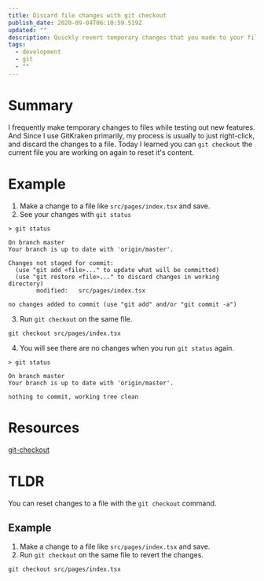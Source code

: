 ```yaml
---
title: Discard file changes with git checkout
publish_date: 2020-09-04T06:10:59.519Z
updated: ""
description: Quickly revert temporary changes that you made to your files.
tags:
  - development
  - git
  - ""
---
```

# Summary

I frequently make temporary changes to files while testing out new features. And Since I use GitKraken primarily, my process is usually to just right-click, and discard the changes to a file. Today I learned you can `git checkout` the current file you are working on again to reset it's content.

# Example
1. Make a change to a file like `src/pages/index.tsx` and save.
2. See your changes with `git status`
```shell
> git status                                                                                             

On branch master
Your branch is up to date with 'origin/master'.

Changes not staged for commit:
  (use "git add <file>..." to update what will be committed)
  (use "git restore <file>..." to discard changes in working directory)
        modified:   src/pages/index.tsx

no changes added to commit (use "git add" and/or "git commit -a")
```
3. Run `git checkout` on the same file.
```shell
git checkout src/pages/index.tsx
```
4. You will see there are no changes when you run `git status` again.
```shell
> git status                                                                                             

On branch master
Your branch is up to date with 'origin/master'.

nothing to commit, working tree clean
```

# Resources

[git-checkout](https://git-scm.com/docs/git-checkout)

# TLDR
You can reset changes to a file with the `git checkout` command.
## Example
1. Make a change to a file like `src/pages/index.tsx` and save.
2. Run `git checkout` on the same file to revert the changes.
```shell
git checkout src/pages/index.tsx
```